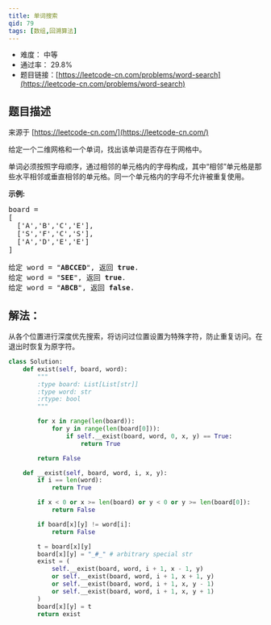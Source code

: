 ```yaml
---
title: 单词搜索
qid: 79
tags: [数组,回溯算法]
---
```



- 难度： 中等
- 通过率： 29.8%
- 题目链接：[https://leetcode-cn.com/problems/word-search](https://leetcode-cn.com/problems/word-search)


## 题目描述

来源于 [https://leetcode-cn.com/](https://leetcode-cn.com/)

<p>给定一个二维网格和一个单词，找出该单词是否存在于网格中。</p>

<p>单词必须按照字母顺序，通过相邻的单元格内的字母构成，其中&ldquo;相邻&rdquo;单元格是那些水平相邻或垂直相邻的单元格。同一个单元格内的字母不允许被重复使用。</p>

<p><strong>示例:</strong></p>

<pre>board =
[
  [&#39;A&#39;,&#39;B&#39;,&#39;C&#39;,&#39;E&#39;],
  [&#39;S&#39;,&#39;F&#39;,&#39;C&#39;,&#39;S&#39;],
  [&#39;A&#39;,&#39;D&#39;,&#39;E&#39;,&#39;E&#39;]
]

给定 word = &quot;<strong>ABCCED</strong>&quot;, 返回 <strong>true</strong>.
给定 word = &quot;<strong>SEE</strong>&quot;, 返回 <strong>true</strong>.
给定 word = &quot;<strong>ABCB</strong>&quot;, 返回 <strong>false</strong>.</pre>


## 解法：

从各个位置进行深度优先搜索，将访问过位置设置为特殊字符，防止重复访问。在退出时恢复为原字符。

```python
class Solution:
    def exist(self, board, word):
        """
        :type board: List[List[str]]
        :type word: str
        :rtype: bool
        """

        for x in range(len(board)):
            for y in range(len(board[0])):
                if self.__exist(board, word, 0, x, y) == True:
                    return True

        return False

    def __exist(self, board, word, i, x, y):
        if i == len(word):
            return True

        if x < 0 or x >= len(board) or y < 0 or y >= len(board[0]):
            return False

        if board[x][y] != word[i]:
            return False

        t = board[x][y]
        board[x][y] = "_#_" # arbitrary special str
        exist = (
            self.__exist(board, word, i + 1, x - 1, y)
            or self.__exist(board, word, i + 1, x + 1, y)
            or self.__exist(board, word, i + 1, x, y - 1)
            or self.__exist(board, word, i + 1, x, y + 1)
        )
        board[x][y] = t
        return exist
```